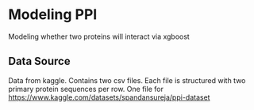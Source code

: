 # Modeling PPI
Modeling whether two proteins will interact via xgboost

## Data Source
Data from kaggle. Contains two csv files. Each file is structured with two primary protein sequences per row. One file for 
https://www.kaggle.com/datasets/spandansureja/ppi-dataset
